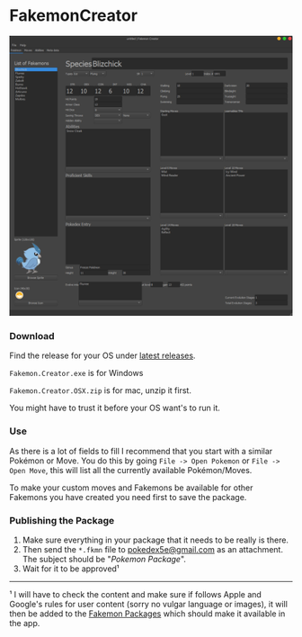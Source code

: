 # FakemonCreator
<p align="center">
  <img src="/.github/images/screens.png">
</p>

 
### Download
Find the release for your OS under [latest releases](https://github.com/Jerakin/FakemonCreator/releases/latest).

`Fakemon.Creator.exe` is for Windows

`Fakemon.Creator.OSX.zip` is for mac, unzip it first.

You might have to trust it before your OS want's to run it.

### Use
As there is a lot of fields to fill I recommend that you start with a similar Pokémon or Move. You do this by going 
`File -> Open Pokemon` or `File -> Open Move`, this will list all the currently available Pokémon/Moves.

To make your custom moves and Fakemons be available for other Fakemons you have created you need first to save the package.

### Publishing the Package
1. Make sure everything in your package that it needs to be really is there.
2. Then send the `*.fkmn` file to [pokedex5e@gmail.com](mailto:pokedex5e@gmail.com) as an attachment. The subject should be "_Pokemon Package_".
3. Wait for it to be approved¹

____

¹ I will have to check the content and make sure if follows Apple and Google's rules for user content (sorry no vulgar language or images),
it will then be added to the [Fakemon Packages](https://github.com/Jerakin/FakemonPackages) which should make it available in the app.
